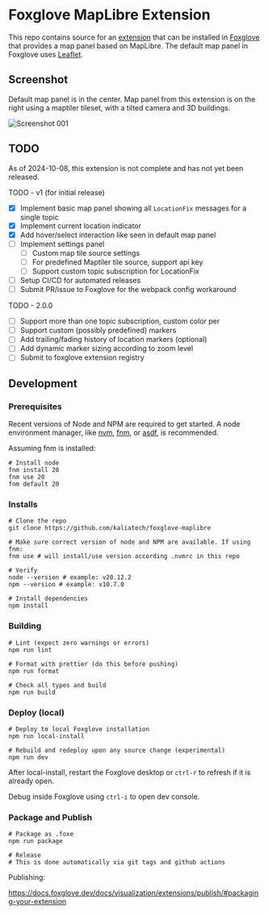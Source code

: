 # Foxglove MapLibre Extension

This repo contains source for an [extension](https://docs.foxglove.dev/docs/visualization/extensions/introduction) that can be installed in [Foxglove](https://foxglove.dev) that provides a map panel based on MapLibre. The default map panel in Foxglove uses [Leaflet](https://leafletjs.com/).

## Screenshot

Default map panel is in the center. Map panel from this extension is on the right using a maptiler tileset, with a tilted camera and 3D buildings.

![Screenshot 001](docs/i/screenshot-20241008-001.avif)

## TODO

As of 2024-10-08, this extension is not complete and has not yet been released.

TODO - v1 (for initial release)

- [x] Implement basic map panel showing all `LocationFix` messages for a single topic
- [x] Implement current location indicator
- [x] Add hover/select interaction like seen in default map panel
- [ ] Implement settings panel
  - [ ] Custom map tile source settings
  - [ ] For predefined Maptiler tile source, support api key
  - [ ] Support custom topic subscription for LocationFix
- [ ] Setup CI/CD for automated releases
- [ ] Submit PR/issue to Foxglove for the webpack config workaround

TODO - 2.0.0

- [ ] Support more than one topic subscription, custom color per
- [ ] Support custom (possibly predefined) markers
- [ ] Add trailing/fading history of location markers (optional)
- [ ] Add dynamic marker sizing according to zoom level
- [ ] Submit to foxglove extension registry

## Development

### Prerequisites

Recent versions of Node and NPM are required to get started. A node environment manager,
like [nvm](https://github.com/nvm-sh/nvm), [fnm](https://github.com/Schniz/fnm),
or [asdf](https://asdf-vm.com/), is recommended.

Assuming fnm is installed:

```shell
# Install node
fnm install 20
fnm use 20
fnm default 20
```

### Installs

```shell
# Clone the repo
git clone https://github.com/kaliatech/foxglove-maplibre

# Make sure correct version of node and NPM are available. If using fnm:
fnm use # will install/use version according .nvmrc in this repo

# Verify
node --version # example: v20.12.2
npm --version # example: v10.7.0

# Install dependencies
npm install
```

### Building

```shell
# Lint (expect zero warnings or errors)
npm run lint

# Format with prettier (do this before pushing)
npm run format

# Check all types and build
npm run build
```

### Deploy (local)

```shell
# Deploy to local Foxglove installation
npm run local-install

# Rebuild and redeploy upon any source change (experimental)
npm run dev

```

After local-install, restart the Foxglove desktop or `ctrl-r` to refresh if it is already open.

Debug inside Foxglove using `ctrl-i` to open dev console.

### Package and Publish

```shell
# Package as .foxe
npm run package

# Release
# This is done automatically via git tags and github actions
```

Publishing:

https://docs.foxglove.dev/docs/visualization/extensions/publish/#packaging-your-extension
